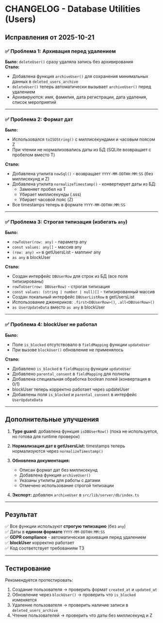 # CHANGELOG - Database Utilities (Users)

## Исправления от 2025-10-21

### ✅ Проблема 1: Архивация перед удалением

**Было:** `deleteUser()` сразу удаляла запись без архивирования  
**Стало:**

- Добавлена функция `archiveUser()` для сохранения минимальных данных в `deleted_users_archive`
- `deleteUser()` теперь автоматически вызывает `archiveUser()` перед удалением
- Архивируются: имя, фамилия, дата регистрации, дата удаления, список мероприятий

---

### ✅ Проблема 2: Формат дат

**Было:**

- Использовался `toISOString()` с миллисекундами и часовым поясом Z
- При чтении не нормализовались даты из БД (SQLite возвращает с пробелом вместо T)

**Стало:**

- Добавлена утилита `nowSql()` - возвращает `YYYY-MM-DDTHH:MM:SS` (без миллисекунд и Z)
- Добавлена утилита `normalizeTimestamp()` - конвертирует даты из БД:
  - Заменяет пробел на T
  - Убирает миллисекунды (.sss)
  - Убирает часовой пояс (Z)
- Все timestamps теперь в формате `YYYY-MM-DDTHH:MM:SS`

---

### ✅ Проблема 3: Строгая типизация (избегать `any`)

**Было:**

- `rowToUser(row: any)` - параметр any
- `const values: any[]` - массив any
- `(row: any) =>` в getUsersList - маппинг any
- `as any` в blockUser

**Стало:**

- Создан интерфейс `DBUserRow` для строк из БД (все поля типизированы)
- `rowToUser(row: DBUserRow)` - строгая типизация
- `const values: (string | number | null)[]` - типизированный массив
- Создан локальный интерфейс `DBUserListRow` в getUsersList
- Использование дженериков: `.first<DBUserRow>()`, `.all<DBUserRow>()`
- `as UserUpdateData` вместо `as any` в blockUser

---

### ✅ Проблема 4: blockUser не работал

**Было:**

- Поле `is_blocked` отсутствовало в `fieldMapping` функции `updateUser`
- При вызове `blockUser()` обновление не применялось

**Стало:**

- Добавлено `is_blocked` в `fieldMapping` функции `updateUser`
- Добавлено `parental_consent` в `fieldMapping` для полноты
- Добавлена специальная обработка boolean полей (конвертация в 0/1)
- blockUser теперь корректно работает через updateUser
- Добавлены поля `is_blocked` и `parental_consent` в интерфейс `UserUpdateData`

---

## Дополнительные улучшения

1. **Type guard:** добавлена функция `isDBUserRow()` (пока не используется, но готова для runtime проверок)

2. **Нормализация дат в getUsersList:** timestamps теперь нормализуются через `normalizeTimestamp()`

3. **Обновлена документация:**
   - Описан формат дат без миллисекунд
   - Добавлена функция `archiveUser()`
   - Указаны утилиты для работы с датами
   - Отмечено использование строгой типизации

4. **Экспорт:** добавлен `archiveUser` в `src/lib/server/db/index.ts`

---

## Результат

✅ Все функции используют **строгую типизацию** (без `any`)  
✅ Даты в **едином формате** `YYYY-MM-DDTHH:MM:SS`  
✅ **GDPR compliance** - автоматическая архивация перед удалением  
✅ **blockUser** корректно работает  
✅ Код соответствует требованиям ТЗ

---

## Тестирование

Рекомендуется протестировать:

1. Создание пользователя → проверить формат `created_at` и `updated_at`
2. Обновление через `blockUser()` → проверить что `is_blocked` изменяется
3. Удаление пользователя → проверить наличие записи в `deleted_users_archive`
4. Чтение пользователей → проверить что даты без миллисекунд и Z
